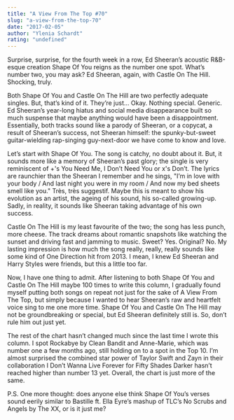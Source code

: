 ```yaml
---
title: "A View From The Top #70"
slug: "a-view-from-the-top-70"
date: "2017-02-05"
author: "Ylenia Schardt"
rating: "undefined"
---
```


Surprise, surprise, for the fourth week in a row, Ed Sheeran’s acoustic R&B-esque creation Shape Of You reigns as the number one spot. What’s number two, you may ask? Ed Sheeran, again, with Castle On The Hill. Shocking, truly.

Both Shape Of You and Castle On The Hill are two perfectly adequate singles. But, that’s kind of it. They’re just… Okay. Nothing special. Generic. Ed Sheeran’s year-long hiatus and social media disappearance built so much suspense that maybe anything would have been a disappointment. Essentially, both tracks sound like a parody of Sheeran, or a copycat, a result of Sheeran’s success, not Sheeran himself: the spunky-but-sweet guitar-wielding rap-singing guy-next-door we have come to know and love.

Let’s start with Shape Of You. The song is catchy, no doubt about it. But, it sounds more like a memory of Sheeran’s past glory; the single is very reminiscent of +'s You Need Me, I Don’t Need You or x's Don’t. The lyrics are raunchier than the Sheeran I remember and he sings, "I’m in love with your body / And last night you were in my room / And now my bed sheets smell like you." Très, très suggestif. Maybe this is meant to show his evolution as an artist, the ageing of his sound, his so-called growing-up. Sadly, in reality, it sounds like Sheeran taking advantage of his own success.

Castle On The Hill is my least favourite of the two; the song has less punch, more cheese. The track dreams about romantic snapshots like watching the sunset and driving fast and jamming to music. Sweet? Yes. Original? No. My lasting impression is how much the song really, really, really sounds like some kind of One Direction hit from 2013. I mean, I knew Ed Sheeran and Harry Styles were friends, but this a little too far.

Now, I have one thing to admit. After listening to both Shape Of You and Castle On The Hill maybe 100 times to write this column, I gradually found myself putting both songs on repeat not just for the sake of A View From The Top, but simply because I wanted to hear Sheeran’s raw and heartfelt voice sing to me one more time. Shape Of You and Castle On The Hill may not be groundbreaking or special, but Ed Sheeran definitely still is. So, don’t rule him out just yet.

The rest of the chart hasn’t changed much since the last time I wrote this column. I spot Rockabye by Clean Bandit and Anne-Marie, which was number one a few months ago, still holding on to a spot in the Top 10. I’m almost surprised the combined star power of Taylor Swift and Zayn in their collaboration I Don’t Wanna Live Forever for Fifty Shades Darker hasn’t reached higher than number 13 yet. Overall, the chart is just more of the same.

P.S. One more thought: does anyone else think Shape Of You’s verses sound eerily similar to Bastille ft. Ella Eyre’s mashup of TLC’s No Scrubs and Angels by The XX, or is it just me?
